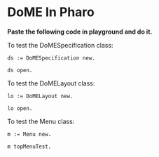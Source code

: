 # DoME In Pharo

**Paste the following code in playground and do it.**

To test the DoMESpecification class:

```smalltalk
ds := DoMESpecification new.

ds open.
```



To test the DoMELayout class:

```
lo := DoMELayout new.

lo open. 
```



To test the Menu class:

```smalltalk
m := Menu new.

m topMenuTest.
```

